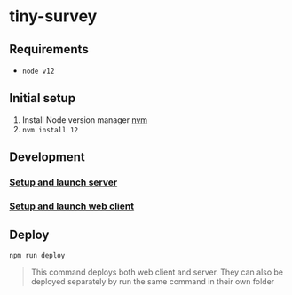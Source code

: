 # tiny-survey

## Requirements

- `node v12`

## Initial setup

1. Install Node version manager [nvm](https://github.com/nvm-sh/nvm)
2. `nvm install 12`

## Development

### [Setup and launch server](./functions/README.md)

### [Setup and launch web client](./web/README.md)

## Deploy

`npm run deploy`

> This command deploys both web client and server. They can also be deployed separately by run the same command in their own folder
